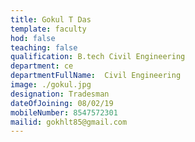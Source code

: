 ```yaml
---
title: Gokul T Das
template: faculty
hod: false
teaching: false
qualification: B.tech Civil Engineering
department: ce
departmentFullName:  Civil Engineering
image: ./gokul.jpg
designation: Tradesman 
dateOfJoining: 08/02/19
mobileNumber: 8547572301
mailid: gokhlt85@gmail.com
---
```

